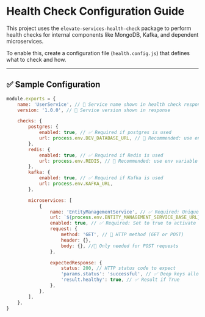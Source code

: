 # Health Check Configuration Guide

This project uses the `elevate-services-health-check` package to perform health checks for internal components like MongoDB, Kafka, and dependent microservices.

To enable this, create a configuration file (`health.config.js`) that defines what to check and how.

---

## ✅ Sample Configuration

```js
module.exports = {
	name: 'UserService', // 🔹 Service name shown in health check response
	version: '1.0.0', // 🔹 Service version shown in response

	checks: {
		postgres: {
			enabled: true, // ✅ Required if postgres is used
			url: process.env.DEV_DATABASE_URL, // 🔐 Recommended: use env variable
		},
		redis: {
			enabled: true, // ✅ Required if Redis is used
			url: process.env.REDIS, // 🔐 Recommended: use env variable
		},
		kafka: {
			enabled: true, // ✅ Required if Kafka is used
			url: process.env.KAFKA_URL,
		},

		microservices: [
			{
				name: 'EntityManagementService', // ✅ Required: Unique name
				url: `${process.env.ENTITY_MANAGEMENT_SERVICE_BASE_URL}/health?serviceName=${process.env.SERVICE_NAME}`, // ✅ Required: Health check endpoint
				enabled: true, // ✅ Required: Set to true to activate
				request: {
					method: 'GET', // 🔄 HTTP method (GET or POST)
					header: {},
					body: {}, //🧾 Only needed for POST requests
				},

				expectedResponse: {
					status: 200, // HTTP status code to expect
					'params.status': 'successful', // ✅ Deep keys allowed
					'result.healthy': true, // ✅ Result if True
				},
			},
		],
	},
}
```
